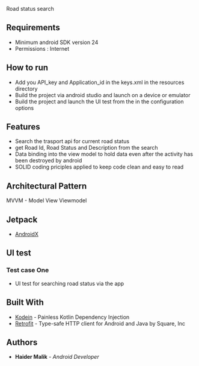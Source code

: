 Road status search

## Requirements

 - Minimum android SDK version 24
 - Permissions : Internet

## How to run
 
 - Add you API_key and Application_id in the keys.xml in the resources directory
 - Build the project via android studio and launch on a device or emulator
 - Build the project and launch the UI test from the in the configuration options

## Features

 - Search the trasport api for current road status
 - get Road Id, Road Status and Description from the search
 - Data binding into the view model to hold data even after the activity has been destroyed by android
 - SOLID coding priciples applied to keep code clean and easy to read 

## Architectural Pattern

MVVM - Model View Viewmodel

## Jetpack

* [AndroidX](https://developer.android.com/jetpack)

## UI test

### Test case One
 - UI test for searching road status via the app
 
## Built With

* [Kodein](https://github.com/Kodein-Framework/Kodein-DI) - Painless Kotlin Dependency Injection
* [Retrofit](https://github.com/square/retrofit) - Type-safe HTTP client for Android and Java by Square, Inc


## Authors

* **Haider Malik** - *Android Developer* 
